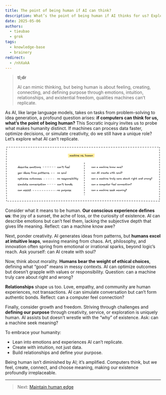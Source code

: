 ```yaml
---
title: The point of being human if AI can think?
description: What’s the point of being human if AI thinks for us? Explore how emotions, creativity, relationships, and purpose make humanity unique in an AI-driven world.
date: 2025-05-06
authors:
  - tieubao
  - grok
tags:
  - knowledge-base
  - brainery
redirect:
  - /nhXakA
---
```


> **tl;dr**
>
> AI can mimic thinking, but being human is about feeling, creating, connecting, and defining purpose through emotions, intuition, relationships, and existential freedom, qualities machines can’t replicate.

As AI, like large language models, takes on tasks from problem-solving to idea generation, a profound question arises: **if computers can think for us, what’s the point of being human?** This Socratic inquiry invites us to probe what makes humanity distinct. If machines can process data faster, optimize decisions, or simulate creativity, do we still have a unique role? Let’s explore what AI can’t replicate.

![](assets/being-human.webp)

Consider what it means to be human. **Our conscious experience defines us**: the joy of a sunset, the ache of loss, or the curiosity of existence. AI can describe emotions but can’t feel them, lacking the subjective depth that gives life meaning. Reflect: can a machine know awe?

Next, ponder creativity. AI generates ideas from patterns, but **humans excel at intuitive leaps**, weaving meaning from chaos. Art, philosophy, and innovation often spring from emotional or irrational sparks, beyond logic’s reach. Ask yourself: can AI create with soul?

Now, think about morality. **Humans bear the weight of ethical choices**, defining what “good” means in messy contexts. AI can optimize outcomes but doesn’t grapple with values or responsibility. Question: can a machine truly care about right and wrong?

**Relationships** shape us too. Love, empathy, and community are human experiences, not transactions. AI can simulate conversation but can’t form authentic bonds. Reflect: can a computer feel connection?

Finally, consider growth and freedom. Striving through challenges and **defining our purpose** through creativity, service, or exploration is uniquely human. AI assists but doesn’t wrestle with the “why” of existence. Ask: can a machine seek meaning?

To embrace your humanity:

- Lean into emotions and experiences AI can’t replicate.
- Create with intuition, not just data.
- Build relationships and define your purpose.

Being human isn’t diminished by AI; it’s amplified. Computers think, but we feel, create, connect, and choose meaning, making our existence profoundly irreplaceable.

---

> Next: [Maintain human edge](human-edge.md)
